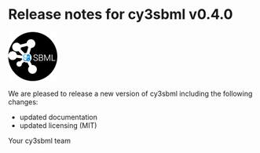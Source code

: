 # Release notes for cy3sbml v0.4.0
![cy3sbml logo](https://github.com/matthiaskoenig/cy3sbml/raw/develop/docs/images/logo100.png)

We are pleased to release a new version of cy3sbml including the 
following changes:

- updated documentation
- updated licensing (MIT)

Your cy3sbml team
